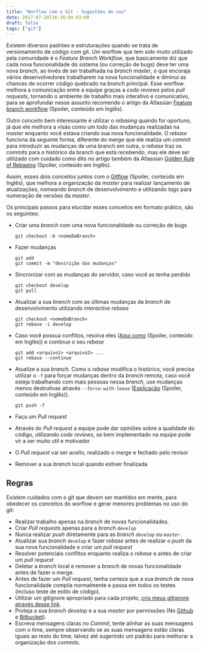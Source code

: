 ```yaml
---
title: "Worflow com o Git - Sugestões de uso"
date: 2017-07-20T16:38:04-03:00
draft: false
tags: ["git"]
---
```


Existem diversos padrões e estruturações quando se trata de versionamento de código com git. Um worflow que tem sido muito utilizado pela comunidade é o *Feature Branch Workflow*, que basicamente diz que cada nova funcionalidade do sistema (ou correção de bugs) deve ter uma nova *branch*, ao invés de ser trabalhada na *branch master*, o que encoraja vários desenvolvedores trabalharem na nova funcionalidade e diminui as chances de ocorrer código quebrado na *branch* principal. Esse worflow melhora a comunicação entre a equipe graças a *code reviews* pelos *pull requests*, tornando o ambiente de trabalho mais interativo e comunicativo, para se aprofundar nesse assunto recomendo o artigo da Atlassian [Feature branch workflow](https://www.atlassian.com/git/tutorials/comparing-workflows#feature-branch-workflow) (Spoiler, conteúdo em Inglês).

Outro conceito bem interessante é utilizar o *rebasing* quando for oportuno, já que ele melhora a visão como um todo das mudanças realizadas na *master* enquanto você estava criando sua nova funcionalidade. O *rebase* funciona da seguinte forma, diferente do merge que ele realiza um *commit* para introduzir as mudanças de uma branch em outra, o *rebase* traz os *commits* para o histórico da branch que está recebendo, mas ele deve ser utilizado com cuidado como dito no artigo também da Atlassian [Golden Rule of Rebasing](https://www.atlassian.com/git/tutorials/merging-vs-rebasing#the-golden-rule-of-rebasing) (Spoiler, conteúdo em Inglês).

Assim, esses dois conceitos juntos com o [Gitflow](https://www.atlassian.com/git/tutorials/comparing-workflows#gitflow-workflow) (Spoiler, conteúdo em Inglês), que melhora a organização da *master* para realizar lançamento de atualizações, nomeando *branch* de desenvolvimento e utilizando *tags* para numeração de versões da *master*.

Os principais passos para elucidar esses conceitos em formato prático, são os seguintes:

* Criar uma *branch* com uma nova funcionalidade ou correção de bugs

    ```
    git checkout -b <nomeDaBranch>
    ```

* Fazer mudanças

    ```
    git add
    git commit -m "descrição das mudanças"
    ```

* Sincronizar com as mudanças do servidor, caso você as tenha perdido

    ```
    git checkout develop
    git pull
    ```

* Atualizar a sua *branch* com as últimas mudanças da *branch* de desenvolvimento utilizando *interactive rebase*

    ```
    git checkout <nomeDaBranch>
    git rebase -i develop
    ```

* Caso você possua conflitos, resolva eles ([Aqui como](https://help.github.com/articles/resolving-a-merge-conflict-using-the-command-line/) (Spoiler, conteúdo em Inglês)) e continue o seu *rebase*

    ```
	git add <arquivo1> <arquivo2> ...
    git rebase --continue
    ```

* Atualize a sua *branch*. Como o *rebase* modifica o histórico, você precisa utilizar o `-f` para forçar mudanças dentro da *branch* remota, caso você esteja trabalhando com mais pessoas nessa *branch*, use mudanças menos destrutivas através `--force-with-lease` ([Explicação](https://developer.atlassian.com/blog/2015/04/force-with-lease/) (Spoiler, conteúdo em Inglês)).

    ```
    git push -f
    ```

* Faça um *Pull request*

* Através do *Pull request* a equipe pode dar opiniões sobre a qualidade do código, utilizando *code reviews*, se bem implementado na equipe pode vir a ser muito util e motivador

* O *Pull request* vai ser aceito, realizado o *merge* e fechado pelo revisor

* Remover a sua *branch* local quando estiver finalizada


## Regras
Existem cuidados com o git que devem ser mantidos em mente, para obedecer os conceitos do worflow e gerar menores problemas no uso do git:

* Realizar trabalho apenas na *branch* de novas funcionalidades.
* Criar *Pull requests* apenas para a *branch `develop`*
* Nunca realizar *push* diretamente para as *branch `develop`* ou *`master`*.
* Atualizar sua *branch `develop`* e fazer *rebase* antes de realizar o *push* da sua nova funcionalidade e criar um *pull request*
* Resolver potenciais conflitos enquanto realiza o *rebase* e antes de criar um *pull request*
* Deletar a *branch* local e remover a *branch* de novas funcionalidade antes de fazer o merge.
* Antes de fazer um *Pull request*, tenha certeza que a sua *branch* de nova funcionalidade compila normalmente e passa em todos os testes (incluso teste de estilo de código).
* Utilizar um gitignore apropriado para cada projeto, [crio meus gitignore através desse link](https://www.gitignore.io/).
* Proteja a sua *branch develop* e a sua *master* por permissões (No [Github](https://help.github.com/articles/about-protected-branches/) e [Bitbucket](https://confluence.atlassian.com/bitbucketserver/using-branch-permissions-776639807.html)).
* Escreva mensagens claras no *Commit*, tente alinhar as suas mensagens com o time, sempre observando se as suas mensagens estão claras iguais ao resto do time, talvez até sugerindo um padrão para melhorar a organização dos *commits*.
